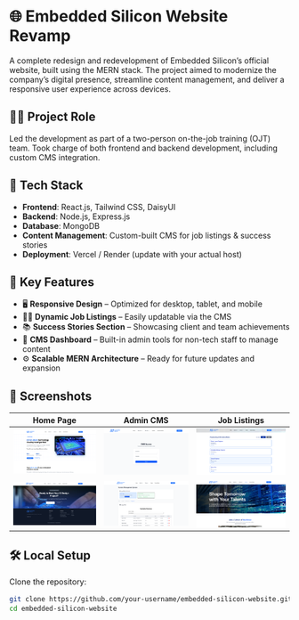 # 🌐 Embedded Silicon Website Revamp

A complete redesign and redevelopment of Embedded Silicon’s official website, built using the MERN stack. The project aimed to modernize the company’s digital presence, streamline content management, and deliver a responsive user experience across devices.

## 🧑‍💻 Project Role

Led the development as part of a two-person on-the-job training (OJT) team. Took charge of both frontend and backend development, including custom CMS integration.

## 🔧 Tech Stack

- **Frontend**: React.js, Tailwind CSS, DaisyUI
- **Backend**: Node.js, Express.js
- **Database**: MongoDB
- **Content Management**: Custom-built CMS for job listings & success stories
- **Deployment**: Vercel / Render (update with your actual host)

## 🚀 Key Features

- 🖥️ **Responsive Design** – Optimized for desktop, tablet, and mobile
- 🧑‍💼 **Dynamic Job Listings** – Easily updatable via the CMS
- 📚 **Success Stories Section** – Showcasing client and team achievements
- 🧠 **CMS Dashboard** – Built-in admin tools for non-tech staff to manage content
- ⚙️ **Scalable MERN Architecture** – Ready for future updates and expansion

## 📸 Screenshots

| Home Page | Admin CMS | Job Listings |
|-----------|-----------|--------------|
| ![](./screenshots/main.png) | ![](./screenshots/cms.png) | ![](./screenshots/jobs.png) |
| ![](./screenshots/footer.png) | ![](./screenshots/cmss.png) | ![](./screenshots/jobss.png) |

## 🛠️ Local Setup

Clone the repository:

```bash
git clone https://github.com/your-username/embedded-silicon-website.git
cd embedded-silicon-website
